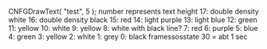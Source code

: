 CNFGDrawText( "test", 5 ); number represents text height
17: double density white
16: double density black
15: red
14: light purple
13: light blue
12: green
11: yellow
10: white
9: yellow
8: white with black line?
7: red
6: purple
5: blue
4: green
3: yellow
2: white
1: grey
0: black
framessosstate 30 = abt 1 sec